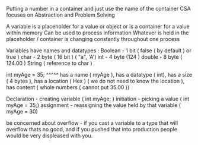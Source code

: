 Putting a number in a container and just use the name of the container 
CSA focuses on Abstraction and Problem Solving

A variable is a placeholder for a value or object or is a container for a value within memory
Can be used to process information 
Whatever is held in the placeholder / container is changing constantly throughout one process 

Variables have names and datatypes :
Boolean - 1 bit  ( false ( by default ) or true )
char - 2 byte ( 16 bit ) ( "a", 'A')
int - 4 byte (124 )
double - 8 byte ( 124.00 )
String ( reference to char ) 

int myAge = 35;
    ^^^^^ has a name ( myAge ), has a datatype ( int), has a size ( 4 bytes ), has a location ( Hex ) ( we do not need to know the location ), has content ( whole numbers ( cannot put 35.00 )) 

Declaration  - creating variable ( int myAge; )
initiation - picking a value ( int myAge = 35;) 
assignment - reassigning the value held by that variable ( myAge = 30) 

be concerned about overflow - if you cast a variable to a type that will overflow thats no good, and if you pushed that into production people would be very displeased with you. 

